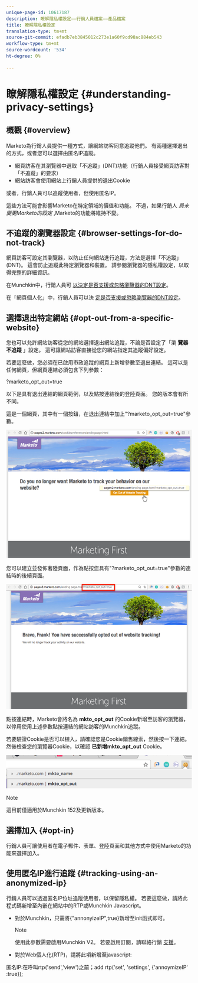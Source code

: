 ```yaml
---
unique-page-id: 10617187
description: 瞭解隱私權設定——行銷人員檔案——產品檔案
title: 瞭解隱私權設定
translation-type: tm+mt
source-git-commit: efadb7eb3845012c273e1a60f9cd98ac884eb543
workflow-type: tm+mt
source-wordcount: '534'
ht-degree: 0%

---
```



# 瞭解隱私權設定 {#understanding-privacy-settings}

## 概觀 {#overview}

Marketo為行銷人員提供一種方式，讓網站訪客同意追蹤他們。 有兩種選擇退出的方式，或者您可以選擇由匿名IP追蹤。

* 網頁訪客在其瀏覽器中選取「不追蹤」(DNT)功能（行銷人員接受網頁訪客對「不追蹤」的要求）
* 網站訪客會使用網站上行銷人員提供的退出Cookie

或者，行銷人員可以追蹤使用者，但使用匿名IP。

這些方法可能會影響Marketo在特定領域的價值和功能。 不過，如果行銷人 *員未變更Marketo的設定* ,Marketo的功能將維持不變。

## 不追蹤的瀏覽器設定 {#browser-settings-for-do-not-track}

網頁訪客可設定其瀏覽器，以防止任何網站進行追蹤，方法是選擇「不追蹤」(DNT)。 這會防止追蹤此特定瀏覽器和裝置。 請參閱瀏覽器的隱私權設定，以取得完整的詳細資訊。

在Munchkin中，行銷人員可 [以決定是否支援或忽略瀏覽器的DNT設定](edit-do-not-track-browser-support-settings.md)。

在「網頁個人化」中，行銷人員可以決 [定是否支援或忽略瀏覽器的DNT設定](/help/marketo/product-docs/web-personalization/getting-started/setting-web-personalization-to-do-not-track.md)。

## 選擇退出特定網站 {#opt-out-from-a-specific-website}

您也可以允許網站訪客從您的網站選擇退出網站追蹤，不論是否設定了「瀏 **覽器不追蹤** 」設定。 這可讓網站訪客直接從您的網站指定其追蹤偏好設定。

若要這麼做，您必須在已啟用市政追蹤的網頁上新增參數至退出連結。 這可以是任何網頁，但網頁連結必須包含下列參數：

?marketo_opt_out=true

以下是具有退出連結的網頁範例，以及點按連結後的登陸頁面。 您的版本會有所不同。

這是一個網頁，其中有一個按鈕，在退出連結中加上&quot;?marketo_opt_out=true&quot;參數。

![](assets/opt-out-1.png)

您可以建立並發佈著陸頁面，作為點按您具有&quot;?marketo_opt_out=true&quot;參數的連結時的後續頁面。

![](assets/opt-out-2.png)

點按連結時，Marketo會將名為 **mkto_opt_out** 的Cookie新增至訪客的瀏覽器，以停用使用上述參數點按連結的網站訪客的Munchkin追蹤。

若要驗證Cookie是否可以植入，請確認您是Cookie銷售線索，然後按一下連結。 然後檢查您的瀏覽器Cookie，以確認 **已新增mkto_opt_out** Cookie。

![](assets/opt-out-3.png)

>[!NOTE]
>
>這目前僅適用於Munchkin 152及更新版本。

## 選擇加入 {#opt-in}

行銷人員可讓使用者在電子郵件、表單、登陸頁面和其他方式中使用Marketo的功能來選擇加入。

## 使用匿名IP進行追蹤 {#tracking-using-an-anonymized-ip}

行銷人員可以透過匿名IP位址追蹤使用者，以保留隱私權。 若要這麼做，請將此程式碼新增至內嵌在網站中的RTP或Munchkin Javascript。

* 對於Munchkin，只需將{&quot;annonyizeIP&quot;,true}新增至init函式即可。

   >[!NOTE]
   >
   >使用此參數需要啟用Munchkin V2。 若要啟用訂閱，請聯絡行銷 [支援](http://nation.marketo.com/community/support_solutions)。

* 對於Web個人化(RTP)，請將此項新增至javascript:

匿名IP:在呼叫rtp(&#39;send&#39;,&#39;view&#39;)之前；add rtp(&#39;set&#39;, &#39;settings&#39;, {&#39;annoymizeIP&#39; :true});

